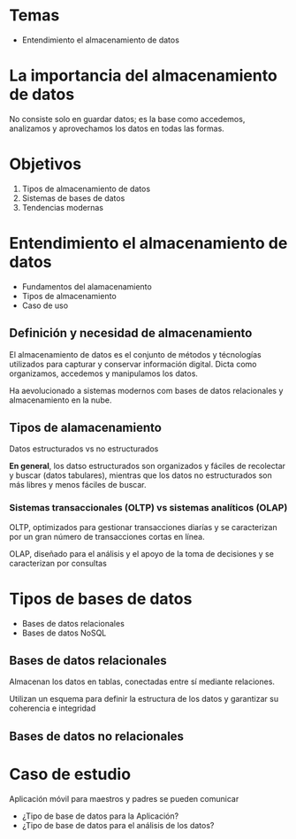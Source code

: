# Temas

* Entendimiento el almacenamiento de datos

# La importancia del almacenamiento de datos

No consiste solo en guardar datos; es la base como accedemos, analizamos y aprovechamos los datos en todas las formas.

# Objetivos

1. Tipos de almacenamiento de datos
2. Sistemas de bases de datos
3. Tendencias modernas

# Entendimiento el almacenamiento de datos

* Fundamentos del alamacenamiento
* Tipos de almacenamiento
* Caso de uso

## Definición y necesidad de almacenamiento

El almacenamiento de datos es el conjunto de métodos y técnologías utilizados para capturar y conservar información digital. Dicta como organizamos, accedemos y manipulamos los datos.

Ha aevolucionado a sistemas modernos com bases de datos relacionales y almacenamiento en la nube.

## Tipos de alamacenamiento 

Datos estructurados vs no estructurados

__En general__, los datso estructurados son organizados y fáciles de recolectar y buscar (datos tabulares), mientras que los datos no estructurados son más libres y menos fáciles de buscar.
                                                                                                          
### Sistemas transaccionales (OLTP) vs sistemas analíticos (OLAP)

OLTP, optimizados para gestionar transacciones diarías y se caracterizan por un gran número de transacciones cortas en línea.

OLAP, diseñado para el análisis y el apoyo de la toma de decisiones y se caracterizan por consultas 


# Tipos de bases de datos

* Bases de datos relacionales
* Bases de datos NoSQL

## Bases de datos relacionales

Almacenan los datos en tablas, conectadas entre sí mediante relaciones.

Utilizan un esquema para definir la estructura de los datos y garantizar su coherencia e integridad

## Bases de datos no relacionales


# Caso de estudio

Aplicación móvil para maestros y padres se pueden comunicar
* ¿Tipo de base de datos para la Aplicación?
* ¿Tipo de base de datos para el análisis de los datos?



